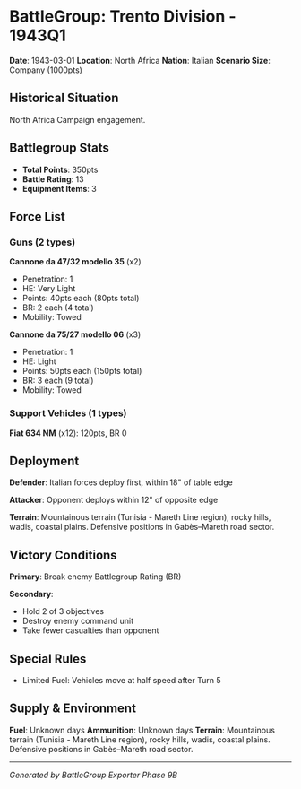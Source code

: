 # BattleGroup: Trento Division - 1943Q1

**Date**: 1943-03-01
**Location**: North Africa
**Nation**: Italian
**Scenario Size**: Company (1000pts)

## Historical Situation

North Africa Campaign engagement.

## Battlegroup Stats

- **Total Points**: 350pts
- **Battle Rating**: 13
- **Equipment Items**: 3

## Force List

### Guns (2 types)

**Cannone da 47/32 modello 35** (x2)
- Penetration: 1
- HE: Very Light
- Points: 40pts each (80pts total)
- BR: 2 each (4 total)
- Mobility: Towed

**Cannone da 75/27 modello 06** (x3)
- Penetration: 1
- HE: Light
- Points: 50pts each (150pts total)
- BR: 3 each (9 total)
- Mobility: Towed

### Support Vehicles (1 types)

**Fiat 634 NM** (x12): 120pts, BR 0

## Deployment

**Defender**: Italian forces deploy first, within 18" of table edge

**Attacker**: Opponent deploys within 12" of opposite edge

**Terrain**: Mountainous terrain (Tunisia - Mareth Line region), rocky hills, wadis, coastal plains. Defensive positions in Gabès–Mareth road sector.

## Victory Conditions

**Primary**: Break enemy Battlegroup Rating (BR)

**Secondary**:
- Hold 2 of 3 objectives
- Destroy enemy command unit
- Take fewer casualties than opponent

## Special Rules

- Limited Fuel: Vehicles move at half speed after Turn 5

## Supply & Environment

**Fuel**: Unknown days
**Ammunition**: Unknown days
**Terrain**: Mountainous terrain (Tunisia - Mareth Line region), rocky hills, wadis, coastal plains. Defensive positions in Gabès–Mareth road sector.

---

*Generated by BattleGroup Exporter Phase 9B*
